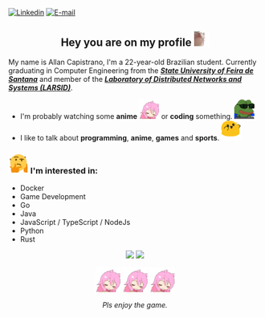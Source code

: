 [![Linkedin](https://img.shields.io/badge/allancapistrano-blue?logo=linkedin)](https://www.linkedin.com/in/allancapistrano/) 
[![E-mail](https://img.shields.io/badge/asantos@ecomp.uefs.br-red?logo=gmail&logoColor=white)](https://mail.google.com/mail/u/0/?view=cm&fs=1&tf=1&source=mailto&to=asantos@ecomp.uefs.br)

<h2 align="center">Hey you are on my profile <img alt="GIF" src="./assets/catJAM.gif" height="30vw"></h2>

My name is Allan Capistrano, I'm a 22-year-old Brazilian student. Currently graduating in Computer Engineering from the [***State University of Feira de Santana***](http://www.uefs.br/) and member of the [***Laboratory of Distributed Networks and Systems (LARSID)***](https://github.com/larsid).

- I'm probably watching some **anime** <img alt="GIF" src="./assets/RainbowPls.gif" height="40vw">  or **coding** something. <img alt="GIF" src="./assets/hackermans.gif" height="40vw">
- I like to talk about **programming**, **anime**, **games** and **sports**. <img alt="GIF" src="./assets/blobDance.gif" height="40vw">

### <img alt="GIF" src="https://github.com/AllanCapistrano/AllanCapistrano/blob/master/assets/thinking.gif" height="40vw">  I'm interested in: ###
- Docker
- Game Development
- Go
- Java
- JavaScript / TypeScript / NodeJs
- Python
- Rust

<div align="center">
  <img height="180em" src="https://github-readme-stats.vercel.app/api?username=allancapistrano&count_private=true&show_icons=true&theme=aura">
  <img height="180em" src="https://github-readme-stats.vercel.app/api/top-langs/?username=AllanCapistrano&size_weight=0.5&count_weight=0.5&layout=compact&theme=aura"> 
</div>

<p align="center">
  <img alt="GIF" src="./assets/RainbowPls.gif" height="50vw"> <img alt="GIF" src="./assets/RainbowPls.gif" height="50vw"> <img alt="GIF" src="./assets/RainbowPls.gif" height="50vw">
</p>

<p align="center">
  <i>Pls enjoy the game.</i>
</p>

